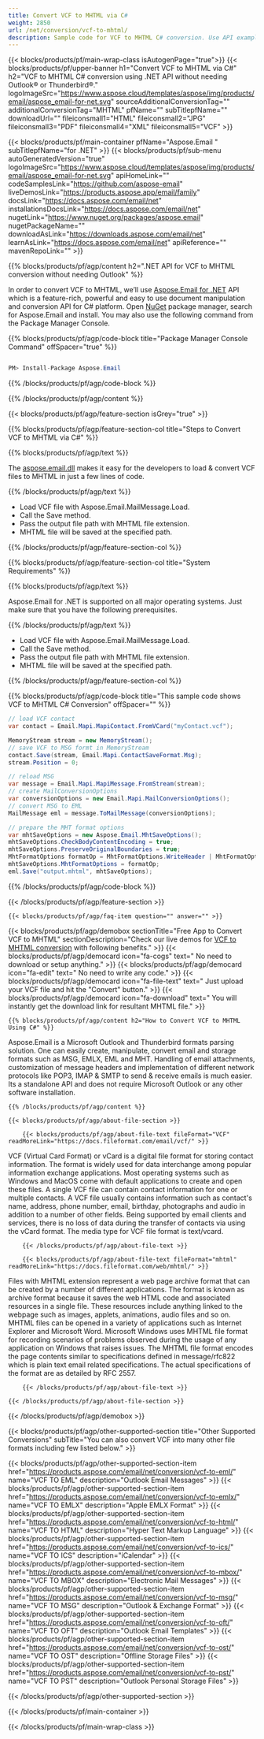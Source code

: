 ```yaml
---
title: Convert VCF to MHTML via C# 
weight: 2850
url: /net/conversion/vcf-to-mhtml/ 
description: Sample code for VCF to MHTML C# conversion. Use API example code for batch VCF files to MHTML conversion within VB.NET, Asp.NET or any .NET based application.
---
```


{{< blocks/products/pf/main-wrap-class isAutogenPage="true">}}
{{< blocks/products/pf/upper-banner h1="Convert VCF to MHTML via C#" h2="VCF to MHTML C# conversion using .NET API without needing Outlook® or Thunderbird®." logoImageSrc="https://www.aspose.cloud/templates/aspose/img/products/email/aspose_email-for-net.svg" sourceAdditionalConversionTag="" additionalConversionTag="MHTML" pfName="" subTitlepfName="" downloadUrl="" fileiconsmall1="HTML" fileiconsmall2="JPG" fileiconsmall3="PDF" fileiconsmall4="XML" fileiconsmall5="VCF" >}}

{{< blocks/products/pf/main-container pfName="Aspose.Email " subTitlepfName="for .NET" >}}
{{< blocks/products/pf/sub-menu autoGeneratedVersion="true" logoImageSrc="https://www.aspose.cloud/templates/aspose/img/products/email/aspose_email-for-net.svg" apiHomeLink="" codeSamplesLink="https://github.com/aspose-email" liveDemosLink="https://products.aspose.app/email/family" docsLink="https://docs.aspose.com/email/net" installationsDocsLink="https://docs.aspose.com/email/net" nugetLink="https://www.nuget.org/packages/aspose.email" nugetPackageName="" downloadAsLink="https://downloads.aspose.com/email/net" learnAsLink="https://docs.aspose.com/email/net" apiReference="" mavenRepoLink="" >}}

{{% blocks/products/pf/agp/content h2=".NET API for VCF to MHTML conversion without needing Outlook" %}}

 In order to convert VCF to MHTML, we’ll use
 [Aspose.Email for .NET](https://products.aspose.com/email/net) 
 API which is a feature-rich, powerful and easy to use document manipulation and conversion API for C# platform. Open
 [NuGet](https://www.nuget.org/packages/aspose.email) 
 package manager, search for
 Aspose.Email 
 and install. You may also use the following command from the Package Manager Console.

{{% blocks/products/pf/agp/code-block title="Package Manager Console Command" offSpacer="true" %}}

```cs

PM> Install-Package Aspose.Email

```

{{% /blocks/products/pf/agp/code-block %}}

{{% /blocks/products/pf/agp/content %}}

{{< blocks/products/pf/agp/feature-section isGrey="true" >}}

{{% blocks/products/pf/agp/feature-section-col title="Steps to Convert VCF to MHTML via C#" %}}

{{% blocks/products/pf/agp/text %}}

 The
 [aspose.email.dll](https://downloads.aspose.com/email/net) 
 makes it easy for the developers to load & convert VCF files to MHTML in just a few lines of code.

{{% /blocks/products/pf/agp/text %}}

+  Load VCF file with Aspose.Email.MailMessage.Load.
+  Call the Save method.
+  Pass the output file path with MHTML file extension.
+  MHTML file will be saved at the specified path.

{{% /blocks/products/pf/agp/feature-section-col %}}

{{% blocks/products/pf/agp/feature-section-col title="System Requirements" %}}

{{% blocks/products/pf/agp/text %}}

 Aspose.Email for .NET is supported on all major operating systems. Just make sure that you have the following prerequisites.

{{% /blocks/products/pf/agp/text %}}

-  Load VCF file with Aspose.Email.MailMessage.Load.
-  Call the Save method.
-  Pass the output file path with MHTML file extension.
-  MHTML file will be saved at the specified path.

{{% /blocks/products/pf/agp/feature-section-col %}}

{{% blocks/products/pf/agp/code-block title="This sample code shows VCF to MHTML C# Conversion" offSpacer="" %}}

```cs
// load VCF contact
var contact = Email.Mapi.MapiContact.FromVCard("myContact.vcf");

MemoryStream stream = new MemoryStream();
// save VCF to MSG formt in MemoryStream
contact.Save(stream, Email.Mapi.ContactSaveFormat.Msg);
stream.Position = 0;

// reload MSG
var message = Email.Mapi.MapiMessage.FromStream(stream);
// create MailConversionOptions
var conversionOptions = new Email.Mapi.MailConversionOptions();
// convert MSG to EML
MailMessage eml = message.ToMailMessage(conversionOptions);

// prepare the MHT format options
var mhtSaveOptions = new Aspose.Email.MhtSaveOptions();
mhtSaveOptions.CheckBodyContentEncoding = true;
mhtSaveOptions.PreserveOriginalBoundaries = true;
MhtFormatOptions formatOp = MhtFormatOptions.WriteHeader | MhtFormatOptions.HideExtraPrintHeader | MhtFormatOptions.RenderVCardInfo;
mhtSaveOptions.MhtFormatOptions = formatOp;
eml.Save("output.mhtml", mhtSaveOptions);  

```

{{% /blocks/products/pf/agp/code-block %}}

{{< /blocks/products/pf/agp/feature-section >}}

    {{< blocks/products/pf/agp/faq-item question="" answer="" >}}
 

<!-- aboutfile Starts -->

{{< blocks/products/pf/agp/demobox sectionTitle="Free App to Convert VCF to MHTML" sectionDescription="Check our live demos for [VCF to MHTML conversion](https://products.aspose.app/email/conversion/vcf-to-mhtml) with following benefits." >}}
        {{< blocks/products/pf/agp/democard icon="fa-cogs" text=" No need to download or setup anything." >}}
        {{< blocks/products/pf/agp/democard icon="fa-edit" text=" No need to write any code." >}}
        {{< blocks/products/pf/agp/democard icon="fa-file-text" text=" Just upload your VCF file and hit the \"Convert\" button." >}}
        {{< blocks/products/pf/agp/democard icon="fa-download" text=" You will instantly get the download link for resultant MHTML file." >}}

    {{% blocks/products/pf/agp/content h2="How to Convert VCF to MHTML Using C#" %}}

 Aspose.Email is a Microsoft Outlook and Thunderbird formats parsing solution. One can easily create, manipulate, convert email and storage formats such as MSG, EMLX, EML and MHT. Handling of email attachments, customization of message headers and implementation of different network protocols like POP3, IMAP & SMTP to send & receive emails is much easier. Its a standalone API and does not require Microsoft Outlook or any other software installation. ‎



    {{% /blocks/products/pf/agp/content %}}

    {{< blocks/products/pf/agp/about-file-section >}}

        {{< blocks/products/pf/agp/about-file-text fileFormat="VCF" readMoreLink="https://docs.fileformat.com/email/vcf/" >}}
VCF (Virtual Card Format) or vCard is a digital file format for storing contact information. The format is widely used for data interchange among popular information exchange applications. Most operating systems such as Windows and MacOS come with default applications to create and open these files. A single VCF file can contain contact information for one or multiple contacts. A VCF file usually contains information such as contact's name, address, phone number, email, birthday, photographs and audio in addition to a number of other fields. Being supported by email clients and services, there is no loss of data during the transfer of contacts via using the vCard format. The media type for VCF file format is text/vcard.

        {{< /blocks/products/pf/agp/about-file-text >}}

        {{< blocks/products/pf/agp/about-file-text fileFormat="mhtml" readMoreLink="https://docs.fileformat.com/web/mhtml/" >}}
Files with MHTML extension represent a web page archive format that can be created by a number of different applications. The format is known as archive format because it saves the web HTML code and associated resources in a single file. These resources include anything linked to the webpage such as images, applets, animations, audio files and so on. MHTML files can be opened in a variety of applications such as Internet Explorer and Microsoft Word. Microsoft Windows uses MHTML file format for recording scenarios of problems observed during the usage of any application on Windows that raises issues. The MHTML file format encodes the page contents similar to specifications defined in message/rfc822 which is plain text email related specifications. The actual specifications of the format are as detailed by RFC 2557.

        {{< /blocks/products/pf/agp/about-file-text >}}

    {{< /blocks/products/pf/agp/about-file-section >}}

{{< /blocks/products/pf/agp/demobox >}}

<!-- aboutfile Ends -->

{{< blocks/products/pf/agp/other-supported-section title="Other Supported Conversions" subTitle="You can also convert VCF into many other file formats including few listed below." >}}

{{< blocks/products/pf/agp/other-supported-section-item href="https://products.aspose.com/email/net/conversion/vcf-to-eml/" name="VCF TO EML" description="Outlook Email Messages" >}}
{{< blocks/products/pf/agp/other-supported-section-item href="https://products.aspose.com/email/net/conversion/vcf-to-emlx/" name="VCF TO EMLX" description="Apple EMLX Format" >}}
{{< blocks/products/pf/agp/other-supported-section-item href="https://products.aspose.com/email/net/conversion/vcf-to-html/" name="VCF TO HTML" description="Hyper Text Markup Language" >}}
{{< blocks/products/pf/agp/other-supported-section-item href="https://products.aspose.com/email/net/conversion/vcf-to-ics/" name="VCF TO ICS" description="iCalendar" >}}
{{< blocks/products/pf/agp/other-supported-section-item href="https://products.aspose.com/email/net/conversion/vcf-to-mbox/" name="VCF TO MBOX" description="Electronic Mail Messages" >}}
{{< blocks/products/pf/agp/other-supported-section-item href="https://products.aspose.com/email/net/conversion/vcf-to-msg/" name="VCF TO MSG" description="Outlook & Exchange Format" >}}
{{< blocks/products/pf/agp/other-supported-section-item href="https://products.aspose.com/email/net/conversion/vcf-to-oft/" name="VCF TO OFT" description="Outlook Email Templates" >}}
{{< blocks/products/pf/agp/other-supported-section-item href="https://products.aspose.com/email/net/conversion/vcf-to-ost/" name="VCF TO OST" description="Offline Storage Files" >}}
{{< blocks/products/pf/agp/other-supported-section-item href="https://products.aspose.com/email/net/conversion/vcf-to-pst/" name="VCF TO PST" description="Outlook Personal Storage Files" >}}

{{< /blocks/products/pf/agp/other-supported-section >}}

{{< /blocks/products/pf/main-container >}}
    
{{< /blocks/products/pf/main-wrap-class >}}